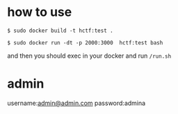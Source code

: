 # how to use 

```
$ sudo docker build -t hctf:test .

$ sudo docker run -dt -p 2000:3000  hctf:test bash
```

and then you should exec in your docker and run ` /run.sh `


# admin 

username:admin@admin.com
password:admina
